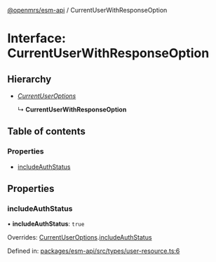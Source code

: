 [@openmrs/esm-api](../API.md) / CurrentUserWithResponseOption

# Interface: CurrentUserWithResponseOption

## Hierarchy

* [*CurrentUserOptions*](currentuseroptions.md)

  ↳ **CurrentUserWithResponseOption**

## Table of contents

### Properties

- [includeAuthStatus](currentuserwithresponseoption.md#includeauthstatus)

## Properties

### includeAuthStatus

• **includeAuthStatus**: ``true``

Overrides: [CurrentUserOptions](currentuseroptions.md).[includeAuthStatus](currentuseroptions.md#includeauthstatus)

Defined in: [packages/esm-api/src/types/user-resource.ts:6](https://github.com/openmrs/openmrs-esm-core/blob/master/packages/esm-api/src/types/user-resource.ts#L6)
